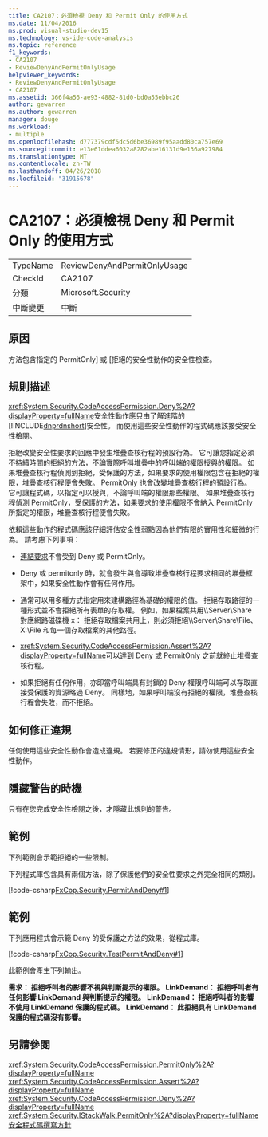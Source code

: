 ```yaml
---
title: CA2107：必須檢視 Deny 和 Permit Only 的使用方式
ms.date: 11/04/2016
ms.prod: visual-studio-dev15
ms.technology: vs-ide-code-analysis
ms.topic: reference
f1_keywords:
- CA2107
- ReviewDenyAndPermitOnlyUsage
helpviewer_keywords:
- ReviewDenyAndPermitOnlyUsage
- CA2107
ms.assetid: 366f4a56-ae93-4882-81d0-bd0a55ebbc26
author: gewarren
ms.author: gewarren
manager: douge
ms.workload:
- multiple
ms.openlocfilehash: d777379cdf5dc5d6be36989f95aadd80ca757e69
ms.sourcegitcommit: e13e61ddea6032a8282abe16131d9e136a927984
ms.translationtype: MT
ms.contentlocale: zh-TW
ms.lasthandoff: 04/26/2018
ms.locfileid: "31915678"
---
```

# <a name="ca2107-review-deny-and-permit-only-usage"></a>CA2107：必須檢視 Deny 和 Permit Only 的使用方式
|||
|-|-|
|TypeName|ReviewDenyAndPermitOnlyUsage|
|CheckId|CA2107|
|分類|Microsoft.Security|
|中斷變更|中斷|

## <a name="cause"></a>原因
 方法包含指定的 PermitOnly] 或 [拒絕的安全性動作的安全性檢查。

## <a name="rule-description"></a>規則描述
 <xref:System.Security.CodeAccessPermission.Deny%2A?displayProperty=fullName>安全性動作應只由了解進階的[!INCLUDE[dnprdnshort](../code-quality/includes/dnprdnshort_md.md)]安全性。 而使用這些安全性動作的程式碼應該接受安全性檢閱。

 拒絕改變安全性要求的回應中發生堆疊查核行程的預設行為。 它可讓您指定必須不持續時間的拒絕的方法，不論實際呼叫堆疊中的呼叫端的權限授與的權限。 如果堆疊查核行程偵測到拒絕，受保護的方法，如果要求的使用權限包含在拒絕的權限，堆疊查核行程便會失敗。 PermitOnly 也會改變堆疊查核行程的預設行為。 它可讓程式碼，以指定可以授與，不論呼叫端的權限那些權限。 如果堆疊查核行程偵測 PermitOnly，受保護的方法，如果要求的使用權限不會納入 PermitOnly 所指定的權限，堆疊查核行程便會失敗。

 依賴這些動作的程式碼應該仔細評估安全性弱點因為他們有限的實用性和細微的行為。 請考慮下列事項：

-   [連結要求](/dotnet/framework/misc/link-demands)不會受到 Deny 或 PermitOnly。

-   Deny 或 permitonly 時，就會發生與會導致堆疊查核行程要求相同的堆疊框架中，如果安全性動作會有任何作用。

-   通常可以用多種方式指定用來建構路徑為基礎的權限的值。 拒絕存取路徑的一種形式並不會拒絕所有表單的存取權。 例如，如果檔案共用\\\Server\Share 對應網路磁碟機 x： 拒絕存取檔案共用上，則必須拒絕\\\Server\Share\File、 X:\File 和每一個存取檔案的其他路徑。

-   <xref:System.Security.CodeAccessPermission.Assert%2A?displayProperty=fullName>可以達到 Deny 或 PermitOnly 之前就終止堆疊查核行程。

-   如果拒絕有任何作用，亦即當呼叫端具有封鎖的 Deny 權限呼叫端可以存取直接受保護的資源略過 Deny。 同樣地，如果呼叫端沒有拒絕的權限，堆疊查核行程會失敗，而不拒絕。

## <a name="how-to-fix-violations"></a>如何修正違規
 任何使用這些安全性動作會造成違規。 若要修正的違規情形，請勿使用這些安全性動作。

## <a name="when-to-suppress-warnings"></a>隱藏警告的時機
 只有在您完成安全性檢閱之後，才隱藏此規則的警告。

## <a name="example"></a>範例
 下列範例會示範拒絕的一些限制。

 下列程式庫包含具有兩個方法，除了保護他們的安全性要求之外完全相同的類別。

 [!code-csharp[FxCop.Security.PermitAndDeny#1](../code-quality/codesnippet/CSharp/ca2107-review-deny-and-permit-only-usage_1.cs)]

## <a name="example"></a>範例
 下列應用程式會示範 Deny 的受保護之方法的效果，從程式庫。

 [!code-csharp[FxCop.Security.TestPermitAndDeny#1](../code-quality/codesnippet/CSharp/ca2107-review-deny-and-permit-only-usage_2.cs)]

 此範例會產生下列輸出。

 **需求： 拒絕呼叫者的影響不視與判斷提示的權限。** 
 **LinkDemand： 拒絕呼叫者有任何影響 LinkDemand 與判斷提示的權限。**
 **LinkDemand： 拒絕呼叫者的影響不使用 LinkDemand 保護的程式碼。**
 **LinkDemand： 此拒絕具有 LinkDemand 保護的程式碼沒有影響。**
## <a name="see-also"></a>另請參閱
 <xref:System.Security.CodeAccessPermission.PermitOnly%2A?displayProperty=fullName> <xref:System.Security.CodeAccessPermission.Assert%2A?displayProperty=fullName> <xref:System.Security.CodeAccessPermission.Deny%2A?displayProperty=fullName> <xref:System.Security.IStackWalk.PermitOnly%2A?displayProperty=fullName> [安全程式碼撰寫方針](/dotnet/standard/security/secure-coding-guidelines)

